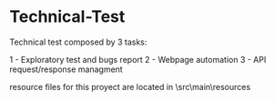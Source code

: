 # Technical-Test

Technical test composed by 3 tasks:

1 - Exploratory test and bugs report
2 - Webpage automation
3 - API request/response managment

resource files for this proyect are located in \src\main\resources
